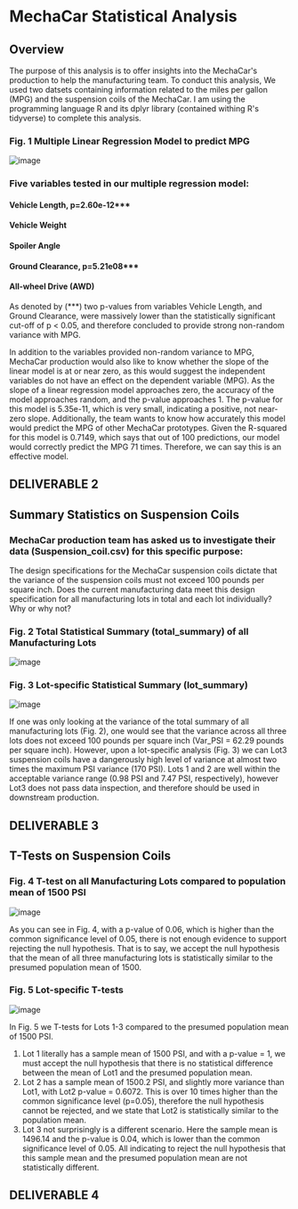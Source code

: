 # MechaCar Statistical Analysis

## Overview
The purpose of this analysis is to offer insights into the MechaCar's production to help the manufacturing team. To conduct this analysis, We used two datsets containing information related to the miles per gallon (MPG) and the suspension coils of the MechaCar. I am using the programming language R and its dplyr library (contained withing R's tidyverse) to complete this analysis.


### Fig. 1  Multiple Linear Regression Model to predict MPG
![image](https://user-images.githubusercontent.com/86337475/137965555-f76b4e80-b1ab-4408-a209-1bc9f890d8d5.png)

### Five variables tested in our multiple regression model:
#### Vehicle Length, p=2.60e-12***
#### Vehicle Weight
#### Spoiler Angle
#### Ground Clearance, p=5.21e08*** 
#### All-wheel Drive (AWD)


As denoted by (***) two p-values from variables Vehicle Length, and Ground Clearance, were massively lower than the statistically significant cut-off of p < 0.05, and therefore concluded to provide strong non-random variance with MPG. 

In addition to the variables provided non-random variance to MPG, MechaCar production would also like to know whether the slope of the linear model is at or near zero, as this would suggest the independent variables do not have an effect on the dependent variable (MPG). As the slope of a linear regression model approaches zero, the accuracy of the model approaches random, and the p-value approaches 1. The p-value for this model is 5.35e-11, which is very small, indicating a positive, not near-zero slope. Additionally, the team wants to know how accurately this model would predict the MPG of other MechaCar prototypes. Given the R-squared for this model is 0.7149, which says that out of 100 predictions, our model would correctly predict the MPG 71 times. Therefore, we can say this is an effective model.


## DELIVERABLE 2

## Summary Statistics on Suspension Coils

### MechaCar production team has asked us to investigate their data (Suspension_coil.csv) for this specific purpose:

The design specifications for the MechaCar suspension coils dictate that the variance of the suspension coils must not exceed 100 pounds per square inch. Does the current manufacturing data meet this design specification for all manufacturing lots in total and each lot individually? Why or why not?

### Fig. 2  Total Statistical Summary (total_summary) of all Manufacturing Lots
 
![image](https://user-images.githubusercontent.com/86337475/137983816-ebfdf421-4657-4686-bcf1-93962aa4cd66.png)

### Fig. 3  Lot-specific Statistical Summary (lot_summary)

![image](https://user-images.githubusercontent.com/86337475/137984396-4c68a662-7437-4241-9191-8a923a3d9a27.png)

If one was only looking at the variance of the total summary of all manufacturing lots (Fig. 2), one would see that the variance across all three lots does not exceed 100 pounds per square inch (Var_PSI = 62.29 pounds per square inch).
However, upon a lot-specific analysis (Fig. 3) we can Lot3 suspension coils have a dangerously high level of variance at almost two times the maximum PSI variance (170 PSI). Lots 1 and 2 are well within the acceptable variance range (0.98 PSI and 7.47 PSI, respectively), however Lot3 does not pass data inspection, and therefore should be used in downstream production. 


## DELIVERABLE 3

## T-Tests on Suspension Coils

###  Fig. 4  T-test on all Manufacturing Lots compared to population mean of 1500 PSI
![image](https://user-images.githubusercontent.com/86337475/137989113-d8cac743-e57c-4a6d-92e7-7f9b505e5471.png)

As you can see in Fig. 4,  with a p-value of 0.06, which is higher than the common significance level of 0.05, there is not enough evidence to support rejecting the null hypothesis. That is to say, we accept the null hypothesis that the mean of all three manufacturing lots is statistically similar to the presumed population mean of 1500.

### Fig. 5  Lot-specific T-tests
![image](https://user-images.githubusercontent.com/86337475/137992370-86fdac12-469e-479c-a621-22cfcaa56acb.png)
 
 In Fig. 5 we T-tests for Lots 1-3 compared to the presumed population mean of 1500 PSI. 
 
 1. Lot 1 literally has a sample mean of 1500 PSI, and with a p-value = 1, we must accept the null hypothesis that there is no statistical difference between the mean of Lot1 and the presumed population mean.
 2. Lot 2 has a sample mean of 1500.2 PSI, and slightly more variance than Lot1, with Lot2 p-value = 0.6072.  This is over 10 times higher than the common significance level (p=0.05), therefore the null hypothesis cannot be rejected, and we state that Lot2 is statistically similar to the population mean.
 3. Lot 3 not surprisingly is a different scenario. Here the sample mean is 1496.14 and the p-value is 0.04, which is lower than the common significance level of 0.05. All indicating to reject the null hypothesis that this sample mean and the presumed population mean are not statistically different.

## DELIVERABLE 4
 
